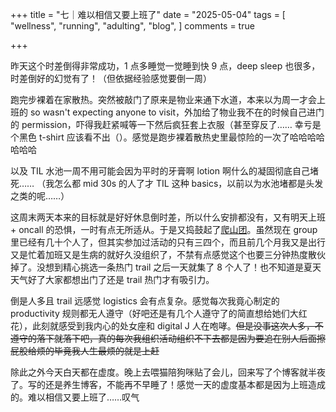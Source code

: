 +++
title = "七｜难以相信又要上班了"
date = "2025-05-04"
tags = [
    "wellness",
    "running",
    "adulting",
    "blog",
]
comments = true

+++

昨天这个时差倒得非常成功，1 点多睡觉一觉睡到快 9 点，deep sleep 也很多，时差倒好的幻觉有了！（但依据经验感觉要倒一周）

跑完步裸着在家散热。突然被敲门了原来是物业来通下水道，本来以为周一才会上班的 so wasn't expecting anyone to visit，外加给了物业我不在的时候自己进门的 permission，吓得我赶紧喊等一下然后疯狂套上衣服（甚至穿反了…… 幸亏是个黑色 t-shirt 应该看不出（）。感觉是跑步裸着散热史里最惊险的一次了哈哈哈哈哈哈哈

以及 TIL 水池一周不用可能会因为平时的牙膏啊 lotion 啊什么的凝固彻底自己堵死…… （我怎么都 mid 30s 的人了才 TIL 这种 basics，以前以为水池堵都是头发之类的呢……）

这周末两天本来的目标就是好好休息倒时差，所以什么安排都没有，又有明天上班 + oncall 的恐惧，一时有点无所适从。于是又捣鼓起了[爬山团](https://blog.douchi.space/seattle-hiking-group/?utm_source=daily)。虽然现在 group 里已经有几十个人了，但其实参加过活动的只有三四个，而且前几个月我又是出行又是忙着加班又是生病的就好久没组织了，不禁有点感觉这个也要三分钟热度散伙掉了。没想到精心挑选一条热门 trail 之后一天就集了 8 个人了！也不知道是夏天天气好了大家都想出门了还是 trail 热门才有吸引力。

倒是人多且 trail 远感觉 logistics 会有点复杂。感觉每次我竟心制定的 productivity 规则都无人遵守（好吧还是有几个人遵守了的简直想给她们大红花），此刻就感受到我内心的处女座和 digital J 人在咆哮。~~但是没事这次人多，不遵守的落下就落下吧，真的每次我组织活动组织不下去都是因为要追在别人后面擦屁股给烦的毕竟我人生最烦的就是上赶~~

除此之外今天白天都在虚度。晚上去喂猫陪狗咪贴了会儿，回来写了个博客就半夜了。写的还是养生博客，不能再不早睡了！感觉一天的虚度基本都是因为上班造成的。难以相信又要上班了……叹气